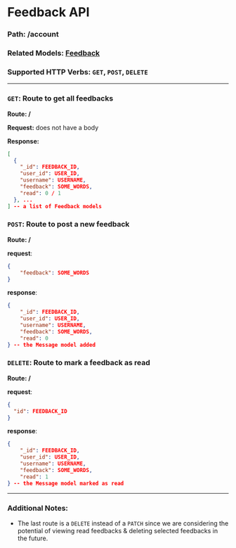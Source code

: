 # Feedback API
### Path: /account
### Related Models: [Feedback](../models/feedback.js)
### Supported HTTP Verbs: ```GET```, ```POST```, ```DELETE```
---
### ```GET```: Route to get all feedbacks
**Route: /**

**Request:** does not have a body

**Response:**
```json
[
  {
    "_id": FEEDBACK_ID,
    "user_id": USER_ID,
    "username": USERNAME,
    "feedback": SOME_WORDS,
    "read": 0 / 1
  }, ...
] -- a list of Feedback models
```

### ```POST```: Route to post a new feedback
**Route: /**

**request**:
```json
{
    "feedback": SOME_WORDS
}
```

**response**:
```json
{
    "_id": FEEDBACK_ID,
    "user_id": USER_ID,
    "username": USERNAME,
    "feedback": SOME_WORDS,
    "read": 0
} -- the Message model added
```

### ```DELETE```: Route to mark a feedback as read
**Route: /**

**request**:
```json
{
  "id": FEEDBACK_ID
}
```

**response**:
```json
{
    "_id": FEEDBACK_ID,
    "user_id": USER_ID,
    "username": USERNAME,
    "feedback": SOME_WORDS,
    "read": 1
} -- the Message model marked as read
```

---
### Additional Notes:
- The last route is a ```DELETE``` instead of a ```PATCH``` since we are considering the potential of viewing read feedbacks & deleting selected feedbacks in the future. 